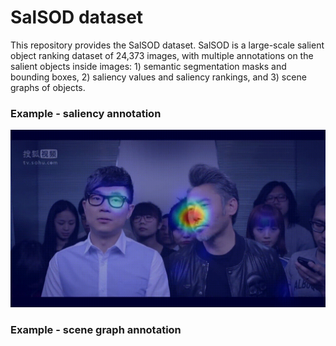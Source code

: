 
# SalSOD dataset

This repository provides the SalSOD dataset.
SalSOD is a large-scale salient object ranking dataset of 24,373 images, with multiple annotations on the salient objects
inside images: 1) semantic segmentation masks and bounding
boxes, 2) saliency values and saliency rankings, and 3) scene
graphs of objects. 

<!-- ![](https://github.com/MinglangQiao/MVVA-Database/blob/master/fig/talking/all_video-2.jpg) -->


### Example - saliency annotation

![](https://github.com/MinglangQiao/MVVA-Database/blob/master/fig/saliency/005%2000_00_02-00_00_12.gif)

### Example - scene graph annotation



